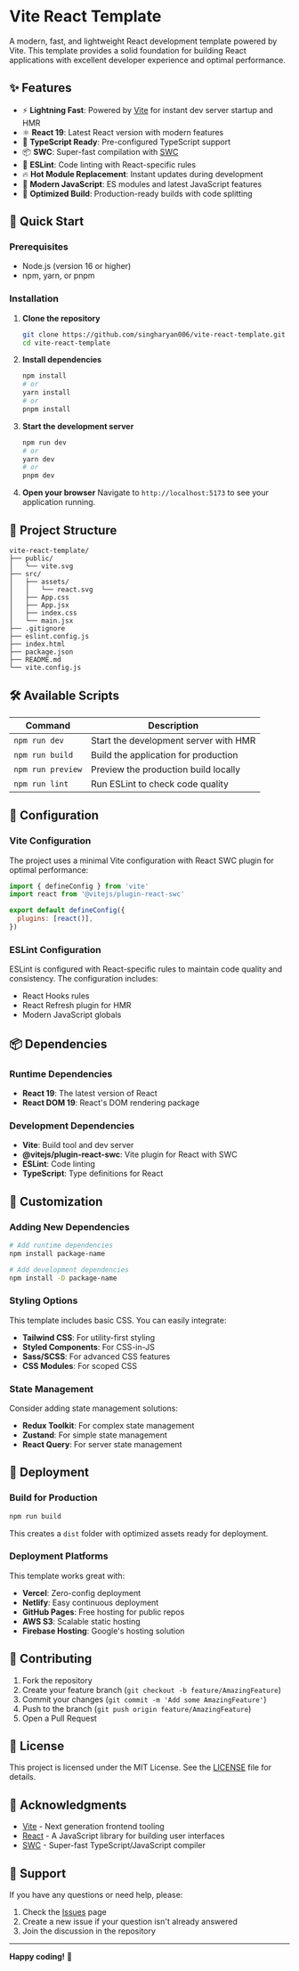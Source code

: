 # Vite React Template

A modern, fast, and lightweight React development template powered by Vite. This template provides a solid foundation for building React applications with excellent developer experience and optimal performance.

## ✨ Features

- ⚡️ **Lightning Fast**: Powered by [Vite](https://vitejs.dev/) for instant dev server startup and HMR
- ⚛️ **React 19**: Latest React version with modern features
- 🔧 **TypeScript Ready**: Pre-configured TypeScript support
- 📦 **SWC**: Super-fast compilation with [SWC](https://swc.rs/)
- 🎨 **ESLint**: Code linting with React-specific rules
- 🔥 **Hot Module Replacement**: Instant updates during development
- 📱 **Modern JavaScript**: ES modules and latest JavaScript features
- 🎯 **Optimized Build**: Production-ready builds with code splitting

## 🚀 Quick Start

### Prerequisites

- Node.js (version 16 or higher)
- npm, yarn, or pnpm

### Installation

1. **Clone the repository**
   ```bash
   git clone https://github.com/singharyan006/vite-react-template.git
   cd vite-react-template
   ```

2. **Install dependencies**
   ```bash
   npm install
   # or
   yarn install
   # or
   pnpm install
   ```

3. **Start the development server**
   ```bash
   npm run dev
   # or
   yarn dev
   # or
   pnpm dev
   ```

4. **Open your browser**
   Navigate to `http://localhost:5173` to see your application running.

## 📁 Project Structure

```
vite-react-template/
├── public/
│   └── vite.svg
├── src/
│   ├── assets/
│   │   └── react.svg
│   ├── App.css
│   ├── App.jsx
│   ├── index.css
│   └── main.jsx
├── .gitignore
├── eslint.config.js
├── index.html
├── package.json
├── README.md
└── vite.config.js
```

## 🛠️ Available Scripts

| Command | Description |
|---------|-------------|
| `npm run dev` | Start the development server with HMR |
| `npm run build` | Build the application for production |
| `npm run preview` | Preview the production build locally |
| `npm run lint` | Run ESLint to check code quality |

## 🔧 Configuration

### Vite Configuration

The project uses a minimal Vite configuration with React SWC plugin for optimal performance:

```javascript
import { defineConfig } from 'vite'
import react from '@vitejs/plugin-react-swc'

export default defineConfig({
  plugins: [react()],
})
```

### ESLint Configuration

ESLint is configured with React-specific rules to maintain code quality and consistency. The configuration includes:

- React Hooks rules
- React Refresh plugin for HMR
- Modern JavaScript globals

## 📦 Dependencies

### Runtime Dependencies
- **React 19**: The latest version of React
- **React DOM 19**: React's DOM rendering package

### Development Dependencies
- **Vite**: Build tool and dev server
- **@vitejs/plugin-react-swc**: Vite plugin for React with SWC
- **ESLint**: Code linting
- **TypeScript**: Type definitions for React

## 🎨 Customization

### Adding New Dependencies

```bash
# Add runtime dependencies
npm install package-name

# Add development dependencies
npm install -D package-name
```

### Styling Options

This template includes basic CSS. You can easily integrate:

- **Tailwind CSS**: For utility-first styling
- **Styled Components**: For CSS-in-JS
- **Sass/SCSS**: For advanced CSS features
- **CSS Modules**: For scoped CSS

### State Management

Consider adding state management solutions:

- **Redux Toolkit**: For complex state management
- **Zustand**: For simple state management
- **React Query**: For server state management

## 🚀 Deployment

### Build for Production

```bash
npm run build
```

This creates a `dist` folder with optimized assets ready for deployment.

### Deployment Platforms

This template works great with:

- **Vercel**: Zero-config deployment
- **Netlify**: Easy continuous deployment
- **GitHub Pages**: Free hosting for public repos
- **AWS S3**: Scalable static hosting
- **Firebase Hosting**: Google's hosting solution

## 🤝 Contributing

1. Fork the repository
2. Create your feature branch (`git checkout -b feature/AmazingFeature`)
3. Commit your changes (`git commit -m 'Add some AmazingFeature'`)
4. Push to the branch (`git push origin feature/AmazingFeature`)
5. Open a Pull Request

## 📝 License

This project is licensed under the MIT License. See the [LICENSE](LICENSE) file for details.

## 🙏 Acknowledgments

- [Vite](https://vitejs.dev/) - Next generation frontend tooling
- [React](https://reactjs.org/) - A JavaScript library for building user interfaces
- [SWC](https://swc.rs/) - Super-fast TypeScript/JavaScript compiler

## 📧 Support

If you have any questions or need help, please:

1. Check the [Issues](https://github.com/singharyan006/vite-react-template/issues) page
2. Create a new issue if your question isn't already answered
3. Join the discussion in the repository

---

**Happy coding!** 🎉